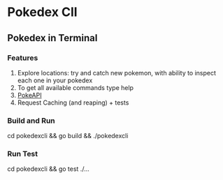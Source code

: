 # Pokedex ClI

## Pokedex in Terminal

### Features

1. Explore locations: try and catch new pokemon, with ability to inspect each one in your pokedex
2. To get all available commands type help
3. [PokeAPI](https://pokeapi.co/docs/v2)
4. Request Caching (and reaping) + tests

### Build and Run

cd pokedexcli && go build && ./pokedexcli

### Run Test

cd pokedexcli && go test ./...

